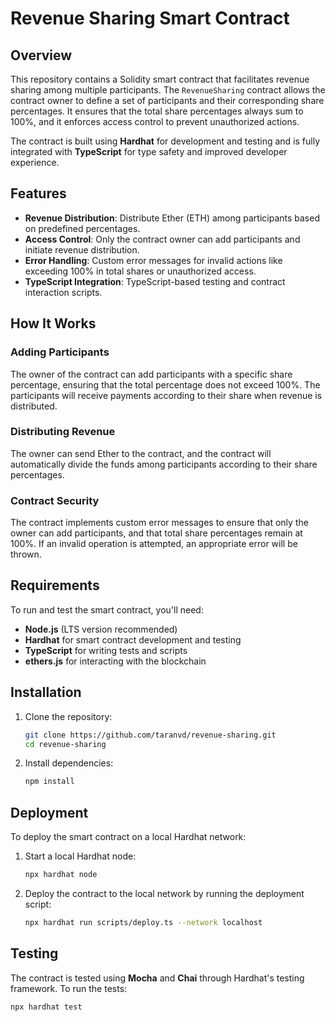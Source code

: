# Revenue Sharing Smart Contract

## Overview

This repository contains a Solidity smart contract that facilitates revenue sharing among multiple participants. The `RevenueSharing` contract allows the contract owner to define a set of participants and their corresponding share percentages. It ensures that the total share percentages always sum to 100%, and it enforces access control to prevent unauthorized actions.

The contract is built using **Hardhat** for development and testing and is fully integrated with **TypeScript** for type safety and improved developer experience.

## Features

- **Revenue Distribution**: Distribute Ether (ETH) among participants based on predefined percentages.
- **Access Control**: Only the contract owner can add participants and initiate revenue distribution.
- **Error Handling**: Custom error messages for invalid actions like exceeding 100% in total shares or unauthorized access.
- **TypeScript Integration**: TypeScript-based testing and contract interaction scripts.

## How It Works

### Adding Participants

The owner of the contract can add participants with a specific share percentage, ensuring that the total percentage does not exceed 100%. The participants will receive payments according to their share when revenue is distributed.

### Distributing Revenue

The owner can send Ether to the contract, and the contract will automatically divide the funds among participants according to their share percentages.

### Contract Security

The contract implements custom error messages to ensure that only the owner can add participants, and that total share percentages remain at 100%. If an invalid operation is attempted, an appropriate error will be thrown.

## Requirements

To run and test the smart contract, you'll need:

- **Node.js** (LTS version recommended)
- **Hardhat** for smart contract development and testing
- **TypeScript** for writing tests and scripts
- **ethers.js** for interacting with the blockchain

## Installation

1. Clone the repository:

   ```bash
   git clone https://github.com/taranvd/revenue-sharing.git
   cd revenue-sharing
   ```

2. Install dependencies:

   ```bash
   npm install
   ```

## Deployment

To deploy the smart contract on a local Hardhat network:

1. Start a local Hardhat node:

   ```bash
   npx hardhat node
   ```

2. Deploy the contract to the local network by running the deployment script:

   ```bash
   npx hardhat run scripts/deploy.ts --network localhost
   ```

## Testing

The contract is tested using **Mocha** and **Chai** through Hardhat's testing framework. To run the tests:

```bash
npx hardhat test
```
